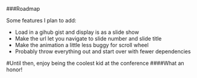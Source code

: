 ###Roadmap

Some features I plan to add:
+ Load in a gihub gist and display is as a slide show
+ Make the url let you navigate to slide number and slide title
+ Make the animation a little less buggy for scroll wheel
+ Probably throw everything out and start over with fewer dependencies  
  
#Until then, enjoy being the coolest kid at the conference
####What an honor!